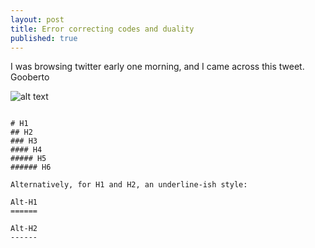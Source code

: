 ```yaml
---
layout: post
title: Error correcting codes and duality
published: true
---
```


I was browsing twitter early one morning, and I came across this tweet. Gooberto

![alt text](https://raymondhfeng.github.io/images/ecc_duality_problem.png "Best math question of 2019")

<pre lang="no-highlight"><code>
# H1
## H2
### H3
#### H4
##### H5
###### H6

Alternatively, for H1 and H2, an underline-ish style:

Alt-H1
======

Alt-H2
------
</code></pre>
